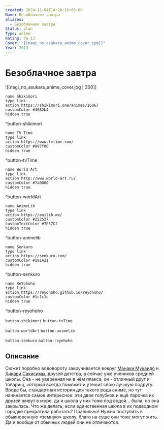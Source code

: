 ```yaml
---
created: 2024-11-04T14:20:16+03:00
Name: Безоблачное завтра
aliases:
  - Безоблачное завтра
Status: plan
Type: anime
Rating: PG-13
Cover: "[[nagi_no_asukara_anime_cover.jpg]]"
Year: 2013
---
```


# Безоблачное завтра

![[nagi_no_asukara_anime_cover.jpg | 300]]

```button
name Shikimori
type link
action https://shikimori.one/animes/16067
customColor #4682b4
hidden true
```
^button-shikimori

```button
name TV Time
type link
action https://www.tvtime.com/
customColor #997f00
hidden true
```
^button-tvTime

```button
name World Art
type link
action http://www.world-art.ru/
customColor #7a0000
hidden true
```
^button-worldArt

```button
name AnimeLib
type link
action https://anilib.me/
customColor #252527
customTextColor #7E57C2
hidden true
```
^button-animelib

```button
name Senkuro
type link
action https://senkuro.com/
customColor #191A21
hidden true
```
^button-senkuro

```button
name ReYohoho
type link
action https://reyohoho.github.io/reyohoho/
customColor #1c1c1c
hidden true
```
^button-reyohoho

`button-shikimori` `button-tvTime`

`button-worldArt` `button-animelib`

`button-senkuro` `button-reyohoho`

## Описание

Сюжет подобно водовороту закручивается вокруг [Манаки Мукаидо](https://shikimori.one/characters/73065-manaka-mukaido) и [Хикари Сакисимы](https://shikimori.one/characters/73067-hikari-sakishima), друзей детства, а сейчас уже учеников средней школы. Она - не уверенная ни в чём плакса, он - отличный друг и товарищ, который всегда поможет и утешит свою лучшую подругу. Вроде бы, стандартная история для такого рода аниме, но тут начинается самое интересное: эти двое голубков и ещё парочка их друзей живут в море, да и школа у них тоже под водой... была, но она закрылась. Что же делать, если единственная школа в их подводном городке прекратила работать? Правильно! Нужно поступить в обыкновенную «земную» школу, благо на суше они тоже могут жить. Да и вообще от обычных людей они не отличаются.
